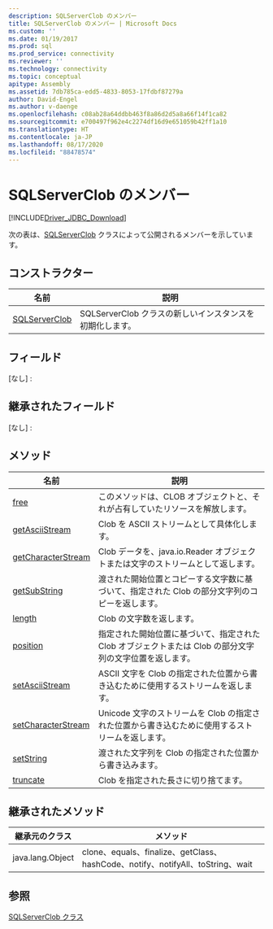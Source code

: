 ```yaml
---
description: SQLServerClob のメンバー
title: SQLServerClob のメンバー | Microsoft Docs
ms.custom: ''
ms.date: 01/19/2017
ms.prod: sql
ms.prod_service: connectivity
ms.reviewer: ''
ms.technology: connectivity
ms.topic: conceptual
apitype: Assembly
ms.assetid: 7db785ca-edd5-4833-8053-17fdbf87279a
author: David-Engel
ms.author: v-daenge
ms.openlocfilehash: c08ab28a64ddbb463f8a86d2d5a8a66f14f1ca82
ms.sourcegitcommit: e700497f962e4c2274df16d9e651059b42ff1a10
ms.translationtype: HT
ms.contentlocale: ja-JP
ms.lasthandoff: 08/17/2020
ms.locfileid: "88478574"
---
```

# <a name="sqlserverclob-members"></a>SQLServerClob のメンバー
[!INCLUDE[Driver_JDBC_Download](../../../includes/driver_jdbc_download.md)]

  次の表は、[SQLServerClob](../../../connect/jdbc/reference/sqlserverclob-class.md) クラスによって公開されるメンバーを示しています。  
  
## <a name="constructors"></a>コンストラクター  
  
|名前|説明|  
|----------|-----------------|  
|[SQLServerClob](../../../connect/jdbc/reference/sqlserverclob-constructor-sqlserverconnection-java-lang-string.md)|SQLServerClob クラスの新しいインスタンスを初期化します。|  
  
## <a name="fields"></a>フィールド  
 [なし] :  
  
## <a name="inherited-fields"></a>継承されたフィールド  
 [なし] :  
  
## <a name="methods"></a>メソッド  
  
|名前|説明|  
|----------|-----------------|  
|[free](../../../connect/jdbc/reference/free-method-sqlserverclob.md)|このメソッドは、CLOB オブジェクトと、それが占有していたリソースを解放します。|  
|[getAsciiStream](../../../connect/jdbc/reference/getasciistream-method-sqlserverclob.md)|Clob を ASCII ストリームとして具体化します。|  
|[getCharacterStream](../../../connect/jdbc/reference/getcharacterstream-method-sqlserverclob.md)|Clob データを、java.io.Reader オブジェクトまたは文字のストリームとして返します。|  
|[getSubString](../../../connect/jdbc/reference/getsubstring-method-sqlserverclob.md)|渡された開始位置とコピーする文字数に基づいて、指定された Clob の部分文字列のコピーを返します。|  
|[length](../../../connect/jdbc/reference/length-method-sqlserverclob.md)|Clob の文字数を返します。|  
|[position](../../../connect/jdbc/reference/position-method-sqlserverclob.md)|指定された開始位置に基づいて、指定された Clob オブジェクトまたは Clob の部分文字列の文字位置を返します。|  
|[setAsciiStream](../../../connect/jdbc/reference/setasciistream-method-sqlserverclob.md)|ASCII 文字を Clob の指定された位置から書き込むために使用するストリームを返します。|  
|[setCharacterStream](../../../connect/jdbc/reference/setcharacterstream-method-sqlserverclob.md)|Unicode 文字のストリームを Clob の指定された位置から書き込むために使用するストリームを返します。|  
|[setString](../../../connect/jdbc/reference/setstring-method-sqlserverclob.md)|渡された文字列を Clob の指定された位置から書き込みます。|  
|[truncate](../../../connect/jdbc/reference/truncate-method-sqlserverclob.md)|Clob を指定された長さに切り捨てます。|  
  
## <a name="inherited-methods"></a>継承されたメソッド  
  
|継承元のクラス|メソッド|  
|--------------------------|-------------|  
|java.lang.Object|clone、equals、finalize、getClass、hashCode、notify、notifyAll、toString、wait|  
  
## <a name="see-also"></a>参照  
 [SQLServerClob クラス](../../../connect/jdbc/reference/sqlserverclob-class.md)  
  
  
